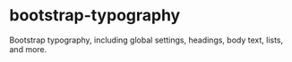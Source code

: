 # bootstrap-typography
Bootstrap typography, including global settings, headings, body text, lists, and more.
